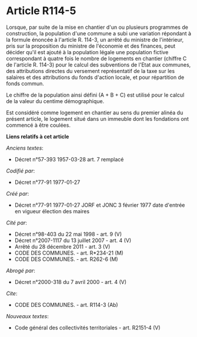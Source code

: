 # Article R114-5

Lorsque, par suite de la mise en chantier d'un ou plusieurs programmes de construction, la population d'une commune a subi
une variation répondant à la formule énoncée à l'article R. 114-3, un arrêté du ministre de l'intérieur, pris sur la
proposition du ministre de l'économie et des finances, peut décider qu'il est ajouté à la population légale une population
fictive correspondant à quatre fois le nombre de logements en chantier (chiffre C de l'article R. 114-3) pour le calcul des
subventions de l'Etat aux communes, des attributions directes du versement représentatif de la taxe sur les salaires et des
attributions du fonds d'action locale, et pour répartition de fonds commun. 

Le chiffre de la population ainsi défini (A + B + C) est utilisé pour le calcul de la valeur du centime démographique.

Est considéré comme logement en chantier au sens du premier alinéa du présent article, le logement situé dans un immeuble
dont les fondations ont commencé à être coulées.

**Liens relatifs à cet article**

_Anciens textes_:

  - Décret n°57-393 1957-03-28 art. 7 remplacé

_Codifié par_:

  - Décret n°77-91 1977-01-27

_Créé par_:

  - Décret n°77-91 1977-01-27 JORF et JONC 3 février 1977 date d'entrée en vigueur élection des maires

_Cité par_:

  - Décret n°98-403 du 22 mai 1998 - art. 9 (V)
  - Décret n°2007-1117 du 13 juillet 2007 - art. 4 (V)
  - Arrêté du 28 décembre 2011 - art. 3 (V)
  - CODE DES COMMUNES. - art. R*234-21 (M)
  - CODE DES COMMUNES. - art. R262-6 (M)

_Abrogé par_:

  - Décret n°2000-318 du 7 avril 2000 - art. 4 (V)

_Cite_:

  - CODE DES COMMUNES. - art. R114-3 (Ab)

_Nouveaux textes_:

  - Code général des collectivités territoriales - art. R2151-4 (V)
